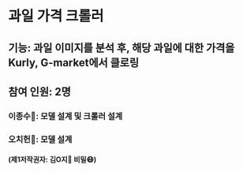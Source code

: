 # 과일 가격 크롤러
## 기능: 과일 이미지를 분석 후, 해당 과일에 대한 가격을 Kurly, G-market에서 클로링
## 참여 인원: 2명
### 이종수:man:: 모델 설계 및 크롤러 설계
### 오치헌:man:: 모델 설계
#### (제1저작권자: 김O지:angel: 비밀:mask:)
